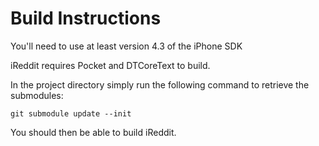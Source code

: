 Build Instructions
==================

You'll need to use at least version 4.3 of the iPhone SDK

iReddit requires Pocket and DTCoreText to build.

In the project directory simply run the following command to retrieve the submodules:

	git submodule update --init

You should then be able to build iReddit.


